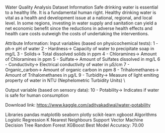 Water Quality Analysis
Dataset Information
Safe drinking water is essential to a healthy life. It is a fundamental human right. Healthy drinking water is vital as a health and development issue at a national, regional, and local level. In some regions, investing in water supply and sanitation can yield a net economic benefit since the reductions in adverse health effects and health care costs outweigh the costs of undertaking the interventions.

Attribute Information:
Input variables (based on physicochemical tests):
1 - ph-> pH of water
2 - Hardness-> Capacity of water to precipitate soap in mg/L
3 - Solids-> Total dissolved solids in ppm
4 - Chloramines-> Amount of Chloramines in ppm
5 - Sulfate-> Amount of Sulfates dissolved in mg/L
6 - Conductivity-> Electrical conductivity of water in μS/cm
7 - Organic_carbon-> Amount of organic carbon in ppm
8 - Trihalomethanes-> Amount of Trihalomethanes in μg/L
9 - Turbidity-> Measure of light emiting property of water in NTU (Nephelometric Turbidity Units) \

Output variable (based on sensory data):
10 - Potability-> Indicates if water is safe for human consumption

Download link: https://www.kaggle.com/adityakadiwal/water-potability

Libraries
pandas
matplotlib
seaborn
plotly
scikit-learn
xgboost
Algorithms
Logistic Regression
K Nearest Neighbours
Support Vector Machine
Decision Tree
Random Forest
XGBoost
Best Model Accuracy: 70.00
